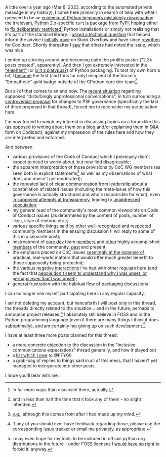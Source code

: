 <!--
.. title: Thread 58408 ("I’m leaving too"), post 1
-->

A little over a year ago (Mar 8, 2023, according to the automated private message in my history), I came here primarily in search of help with what I guessed to be an [epidemic of Python beginners mistakenly downloading](https://pypistats.org/packages/turtle) the irrelevant, Python 2.x-specific `turtle` package from PyPI, hoping either to [fix deliberately restricted](https://wiki.debian.org/Python#Deviations_from_upstream)[^1] Python installations or simply not realizing that it's part of the standard library. I [asked a technical question](https://discuss.python.org/t/can-tkinter-be-installed-on-a-per-python-installation-basis/25089) that helped inform the advice I [initially gave](https://stackoverflow.com/questions/76105218/) on Stack Overflow and have since [rewritten](https://software.codidact.com/posts/291791) for Codidact. Shortly thereafter I [saw](https://discuss.python.org/t/handling-modules-on-pypi-that-are-now-in-the-standard-library/27071/3) that others had noted the issue, which was nice.

I ended up sticking around and becoming quite the prolific poster ("2.3k posts created", apparently). And then I got extremely interested in the ["elephant"](https://discuss.python.org/t/building-distributions-and-drawing-the-platypus/2062/16) (or [is it a platypus?](https://discuss.python.org/t/the-packaging-platypus/1939)) of Python packaging. To toot my own horn a bit, I [became](https://discuss.python.org/badges/39/empathetic) the first (and thus far only) recipient of the forum's "Empathetic" gold badge outside of the CPython core dev team[^2].

But all of that comes to an end now. The [recent situation](https://discuss.python.org/t/inclusive-communications-expectations-in-python-spaces/57950) regarding supposed "disturbingly unprofessional conversations", in turn surrounding a [controversial proposal](https://discuss.python.org/t/for-your-consideration-proposed-bylaws-changes-to-improve-our-membership-experience/55696) for changes to PSF governance (specifically the last of three proposed in that thread), forced me to reconsider my participation here.

I'm now forced to weigh my interest in discussing topics on a forum like this (as opposed to writing about them on a blog and/or explaining them in Q&A form on Codidact), against my impression of the rules here and how they are interpreted and enforced.

And between:

* various provisions of the Code of Conduct which I previously didn't expect to need to worry about, but now find disagreeable;
* the apparent interpretation of those provisions by CoC WG members (as seen both in explicit statements[^3] as well as my observations of what does and doesn't get moderated);
* the repeated [lack of clear communication](https://discuss.python.org/t/for-your-consideration-proposed-bylaws-changes-to-improve-our-membership-experience/55696/176) from leadership about a constellation of related issues (including the meta-issue of how this governance is actually structured and who's responsible for what), even [in supposed attempts at transparency](https://discuss.python.org/t/for-your-consideration-proposed-bylaws-changes-to-improve-our-membership-experience/55696/167), leading to [unaddressed speculation](https://discuss.python.org/t/for-your-consideration-proposed-bylaws-changes-to-improve-our-membership-experience/55696/131);
* my general read of the community's most common viewpoints on Code of Conduct issues (as determined by the content of posts, number of likes, style of rhetoric etc.);
* various specific things said by other well-recognized and respected community members in the ensuing discussion (I will reply to some of this in a separate post);
* mistreatment of [core dev](https://discuss.python.org/t/inclusive-communications-expectations-in-python-spaces/57950/4) team [members](https://discuss.python.org/t/for-your-consideration-proposed-bylaws-changes-to-improve-our-membership-experience/55696/133) and [other](https://discuss.python.org/t/why-im-leaving-discuss-python-org/58093) highly accomplished [members](https://discuss.python.org/t/why-i-am-withdrawing-fellowship-status-in-psf/58301) of the community, [past](https://discuss.python.org/t/the-psf-should-be-less-political-not-more/4329) and present;
* the emphasis placed on CoC issues [seemingly at the expense of](https://discuss.python.org/t/for-your-consideration-proposed-bylaws-changes-to-improve-our-membership-experience/55696/130) practical, real-world matters that would offer much greater benefit to those supposedly being protected;
* the various [negative interactions](https://discuss.python.org/t/seeking-a-consensus-about-the-purpose-and-future-of-pyproject-toml/39763/20) I've had with other regulars here (and the fact that [people don't seem to understand why I was upset, or perhaps even *that* I was upset](https://discuss.python.org/t/seeking-a-consensus-about-the-purpose-and-future-of-pyproject-toml/39763/23));
* general frustration with the habitual flow of packaging discussions

I can no longer see myself participating here in any regular capacity.

I am not deleting my account, but henceforth I will post only in this thread, the threads directly related to the situation... and in the future, perhaps to announce project releases.[^4] I absolutely still believe in FOSS and in the Python programming language (even if there are many things I think it does suboptimally), and am certainly not giving up on such development.[^5]

I have at least three more posts planned for this thread:

* a more concrete objection to the discussion in the "inclusive communications expectations" thread generally, and how it played out
* a [list which I owe](https://discuss.python.org/t/inclusive-communications-expectations-in-python-spaces/57950/23) to @FFY00
* a grab-bag of replies to things said in all of this mess, that I haven't yet managed to incorporate into other posts.

I hope you'll bear with me.

[^1]: In far more ways than disclosed there, actually.

[^2]: and in less than half the time that it took any of them - no slight intended.

[^3]: [e.g.](https://discuss.python.org/t/why-im-leaving-discuss-python-org/58093/37), although this comes from after I had made up my mind.

[^4]: If any of you should ever have feedback regarding those, please use the corresponding issue tracker or email me privately, as appropriate.

[^5]: I may even hope for my tools to be included in official python.org distributions in the future - under FOSS licenses I [would have no right](https://opensource.stackexchange.com/questions/53) to forbid it, anyway.


